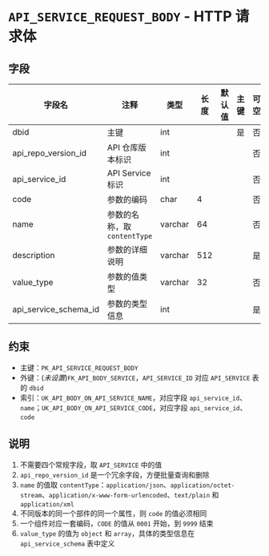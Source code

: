 # `API_SERVICE_REQUEST_BODY` - HTTP 请求体

## 字段

| 字段名                | 注释                         | 类型    | 长度 | 默认值 | 主键 | 可空 |
| --------------------- | ---------------------------- | ------- | ---- | ------ | ---- | ---- |
| dbid                  | 主键                         | int     |      |        | 是   | 否   |
| api_repo_version_id   | API 仓库版本标识             | int     |      |        |      | 否   |
| api_service_id        | API Service 标识             | int     |      |        |      | 否   |
| code                  | 参数的编码                   | char    | 4    |        |      | 否   |
| name                  | 参数的名称，取 `contentType` | varchar | 64   |        |      | 否   |
| description           | 参数的详细说明               | varchar | 512  |        |      | 是   |
| value_type            | 参数的值类型                 | varchar | 32   |        |      | 否   |
| api_service_schema_id | 参数的类型信息               | int     |      |        |      | 是   |

## 约束

* 主键：`PK_API_SERVICE_REQUEST_BODY`
* 外键：(*未设置*)`FK_API_BODY_SERVICE`，`API_SERVICE_ID` 对应 `API_SERVICE` 表的 `dbid`
* 索引：`UK_API_BODY_ON_API_SERVICE_NAME`，对应字段 `api_service_id`、`name`；`UK_API_BODY_ON_API_SERVICE_CODE`，对应字段 `api_service_id`、`code`

## 说明

1. 不需要四个常规字段，取 `API_SERVICE` 中的值
2. `api_repo_version_id` 是一个冗余字段，方便批量查询和删除
3. `name` 的值取 `contentType`：`application/json`、`application/octet-stream`、`application/x-www-form-urlencoded`、`text/plain` 和 `application/xml`
4. 不同版本的同一个部件的同一个属性，则 `code` 的值必须相同
5. 一个组件对应一套编码，`CODE` 的值从 `0001` 开始，到 `9999` 结束
6. `value_type` 的值为 `object` 和 `array`，具体的类型信息在 `api_service_schema` 表中定义